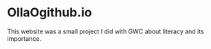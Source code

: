 # OllaOgithub.io
This website was a small project I did with GWC about literacy and its importance. 
